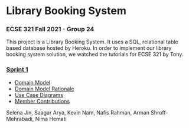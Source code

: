 # Library Booking System
### ECSE 321 Fall 2021 - Group 24

This project is a Library Booking System. 
It uses a SQL, relational table based database hosted by Heroku.
In order to implement our library booking system solution, we watched the tutorials for ECSE 321 by Tony.

### [Sprint 1](https://github.com/McGill-ECSE321-Fall2021/project-group-24/wiki/Sprint-1)
* [Domain Model](https://github.com/McGill-ECSE321-Fall2021/project-group-24/wiki/Sprint-1#domain-model-)
* [Domain Model Rationale](https://github.com/McGill-ECSE321-Fall2021/project-group-24/wiki/Sprint-1#domain-model-rationale)
* [Use Case Diagrams](https://github.com/McGill-ECSE321-Fall2021/project-group-24/wiki/Sprint-1#use-case-diagrams)
* [Member Contributions](https://github.com/McGill-ECSE321-Fall2021/project-group-24/wiki/Sprint-1#member-contributions)

Selena Jin, Saagar Arya, Kevin Nam, Nafis Rahman, Arman Shroff-Mehrabadi, Nima Hemati

